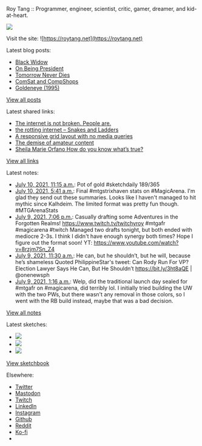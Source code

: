 Roy Tang :: Programmer, engineer, scientist, critic, gamer, dreamer, and kid-at-heart.

![](https://roytang.net/static/img/profile.jpg)

Visit the site: ![https://roytang.net](https://roytang.net)

Latest blog posts:

- [Black Widow](https://roytang.net/2021/07/black-widow/)
- [On Being President](https://roytang.net/2021/07/on-being-president/)
- [Tomorrow Never Dies](https://roytang.net/2021/07/tomorrow-never-dies/)
- [ComSat and CompShops](https://roytang.net/2021/07/comsat-and-compshops/)
- [Goldeneye (1995)](https://roytang.net/2021/07/goldeneye/)

[View all posts](https://roytang.net/blog)

Latest shared links:

- [The internet is not broken. People are.](https://roytang.net/2021/07/the-internet-is-not-broken-people-are/)
- [the rotting internet – Snakes and Ladders](https://roytang.net/2021/07/the-rotting-internet-snakes-and-ladders/)
- [A responsive grid layout with no media queries](https://roytang.net/2021/06/a-responsive-grid-layout-with-no-media-queries/)
- [The demise of amateur content](https://roytang.net/2021/06/the-demise-of-amateur-content5-min-well-spent/)
- [Sheila Marie Orfano How do you know what’s true?](https://roytang.net/2021/06/sheila-marie-orfano-how-do-you-know-whats-true/)

[View all links](https://roytang.net/links)

Latest notes:

- [July 10, 2021, 11:15 a.m.](https://roytang.net/2021/07/1413698404052393986/): Pot of gold #sketchdaily 189/365
- [July 10, 2021, 5:41 a.m.](https://roytang.net/2021/07/1413614211595337734/): Final #mtgstrixhaven stats on #MagicArena. I&#x27;m glad they send out these summaries. Looks like I haven&#x27;t managed to hit mythic since Kalhdeim. The limited format was pretty fun though. #MTGArenaStats
- [July 9, 2021, 7:06 p.m.](https://roytang.net/2021/07/1413454445388582918/): Casually drafting some Adventures in the Forgotten Realms! https://www.twitch.tv/twitchyroy #mtgafr #magicarena #twitch Managed two drafts tonight, but both ended with mediocre 2-3s. I think I didn&#x27;t have enough synergy both times? Hope I figure out the format soon! YT: https://www.youtube.com/watch?v=8rzjm7Sn_Z4
- [July 9, 2021, 11:30 a.m.](https://roytang.net/2021/07/1413339775260520448/): He can, but he shouldn’t, but he will, because he’s shameless Quoted PhilippineStar&#x27;s tweet: Can Rody Run For VP? Election Lawyer Says He Can, But He Shouldn’t https://bit.ly/3ht8aQE | @onenewsph
- [July 9, 2021, 1:16 a.m.](https://roytang.net/2021/07/1413185333429030916/): Welp, did the traditional launch day sealed for #mtgafr on #magicarena, did terribly lol. I initially tried building the UW with the two PWs, but there wasn&#x27;t any removal in those colors, so I went with the RB build instead, maybe that was a bad decision.

[View all notes](https://roytang.net/notes)

Latest sketches:


- ![](https://roytang.net/media/cache/a8/3c/a83c836e8907dad42900f0726bd8ce6f.jpg)
- ![](https://roytang.net/media/cache/26/a3/26a31f66ec81255708119ddb85fabed6.jpg)
- ![](https://roytang.net/media/cache/b6/9f/b69fdc00fed883f72c0bd5d80d685aa5.jpg)

[View sketchbook](https://roytang.net/albums/sketchbook)


Elsewhere:

- [Twitter](https://twitter.com/roytang)
- [Mastodon](https://mastodon.technology/@roytang)
- [Twitch](https://twitch.tv/twitchyroy)
- [LinkedIn](https://www.linkedin.com/in/roytang)
- [Instagram](https://instagram.com/roytang0400)
- [Github](https://github.com/roytang)
- [Reddit](https://reddit.com/u/hungryroy)
- [Ko-fi](https://ko-fi.com/roytang)
- [](mailto:hello@roytang.net)